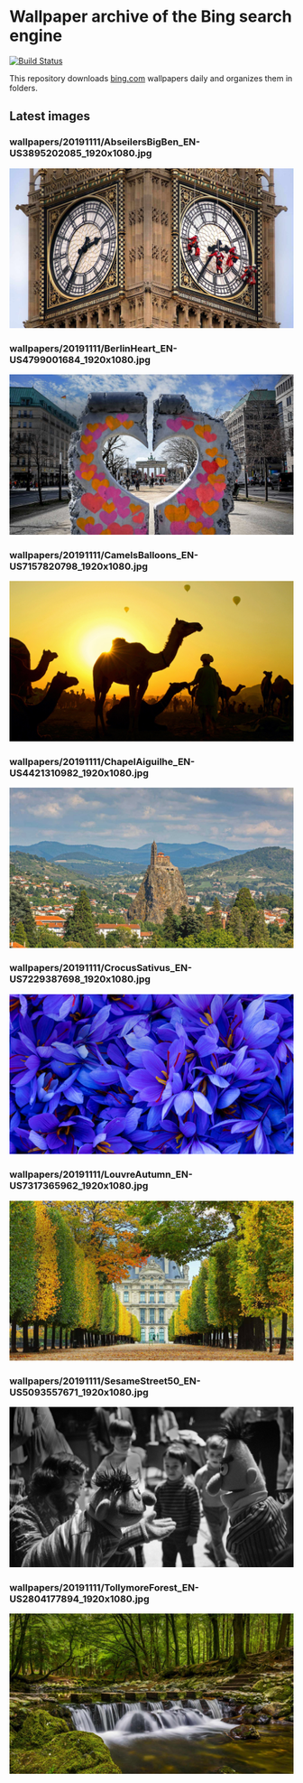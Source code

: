 # Wallpaper archive of the Bing search engine

[![Build Status](https://travis-ci.org/kijart/bing-daily-images-dl.svg?branch=wallpapers)](https://travis-ci.org/kijart/bing-daily-images-dl)

This repository downloads [bing.com](https://www.bing.com) wallpapers daily and organizes them in folders.

## Latest images

<!-- Wallpapers -->

### wallpapers/20191111/AbseilersBigBen_EN-US3895202085_1920x1080.jpg

![wallpapers/20191111/AbseilersBigBen_EN-US3895202085_1920x1080.jpg](wallpapers/20191111/AbseilersBigBen_EN-US3895202085_1920x1080.jpg)

### wallpapers/20191111/BerlinHeart_EN-US4799001684_1920x1080.jpg

![wallpapers/20191111/BerlinHeart_EN-US4799001684_1920x1080.jpg](wallpapers/20191111/BerlinHeart_EN-US4799001684_1920x1080.jpg)

### wallpapers/20191111/CamelsBalloons_EN-US7157820798_1920x1080.jpg

![wallpapers/20191111/CamelsBalloons_EN-US7157820798_1920x1080.jpg](wallpapers/20191111/CamelsBalloons_EN-US7157820798_1920x1080.jpg)

### wallpapers/20191111/ChapelAiguilhe_EN-US4421310982_1920x1080.jpg

![wallpapers/20191111/ChapelAiguilhe_EN-US4421310982_1920x1080.jpg](wallpapers/20191111/ChapelAiguilhe_EN-US4421310982_1920x1080.jpg)

### wallpapers/20191111/CrocusSativus_EN-US7229387698_1920x1080.jpg

![wallpapers/20191111/CrocusSativus_EN-US7229387698_1920x1080.jpg](wallpapers/20191111/CrocusSativus_EN-US7229387698_1920x1080.jpg)

### wallpapers/20191111/LouvreAutumn_EN-US7317365962_1920x1080.jpg

![wallpapers/20191111/LouvreAutumn_EN-US7317365962_1920x1080.jpg](wallpapers/20191111/LouvreAutumn_EN-US7317365962_1920x1080.jpg)

### wallpapers/20191111/SesameStreet50_EN-US5093557671_1920x1080.jpg

![wallpapers/20191111/SesameStreet50_EN-US5093557671_1920x1080.jpg](wallpapers/20191111/SesameStreet50_EN-US5093557671_1920x1080.jpg)

### wallpapers/20191111/TollymoreForest_EN-US2804177894_1920x1080.jpg

![wallpapers/20191111/TollymoreForest_EN-US2804177894_1920x1080.jpg](wallpapers/20191111/TollymoreForest_EN-US2804177894_1920x1080.jpg)


